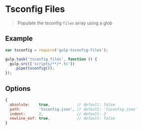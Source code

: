 # Tsconfig Files

> Populate the tsconfig `files` array using a glob

## Example

``` js
var tsconfig = require('gulp-tsconfig-files');

gulp.task('tsconfig_files', function () {
  gulp.src(['scripts/**/*.ts'])
    .pipe(tsconfig());
});
```

## Options

``` js
{
  absolute:    true,            // default: false
  path:        'tsconfig.json', // default: 'tsconfig.json'
  indent:      2,               // default: 2
  newline_eof: true,            // default: false
}
```
